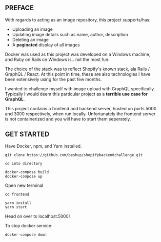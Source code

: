 ## PREFACE

With regards to acting as an image repository, this project supports/has:

- Uploading an image
- Updating image details such as name, author, description
- Deleting an image
- A **paginated** display of all images

Docker was used as this project was developed on a Windows machine, and Ruby on Rails on Windows is.. not the most fun.

The choice of the stack was to reflect Shopify's known stack, ala Rails / GraphQL / React. At this point in time, these are also technologies I have been extensively using for the past few months. 

I wanted to challenge myself with image upload with GraphQL specifically. Typically I would deem this particular project as a **terrible use case for GraphQL**.

This project contains a frontend and backend server, hosted on ports 5000 and 3000 respectively, when run locally. Unfortunately the frontend server is not containerized and you will have to start them seperately.

## GET STARTED

Have Docker, npm, and Yarn installed.

```
git clone https://github.com/beshup/shopifybackendchallenge.git
```
```
cd into directory
```
```
docker-compose build
docker-compose up 
```
Open new terminal
```
cd frontend
```
```
yarn install
yarn start 
```

Head on over to localhost:5000!

To stop docker service:

```
docker-compose down
```
